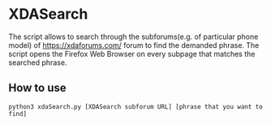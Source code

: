 <h1>XDASearch</h1>


The script allows to search through the subforums(e.g. of particular phone model) of https://xdaforums.com/ forum to find the demanded phrase. The script opens the Firefox Web Browser on every subpage that matches the searched phrase.



<h2>How to use</h2>
<code>python3 xdaSearch.py [XDASearch subforum URL] [phrase that you want to find]</code>